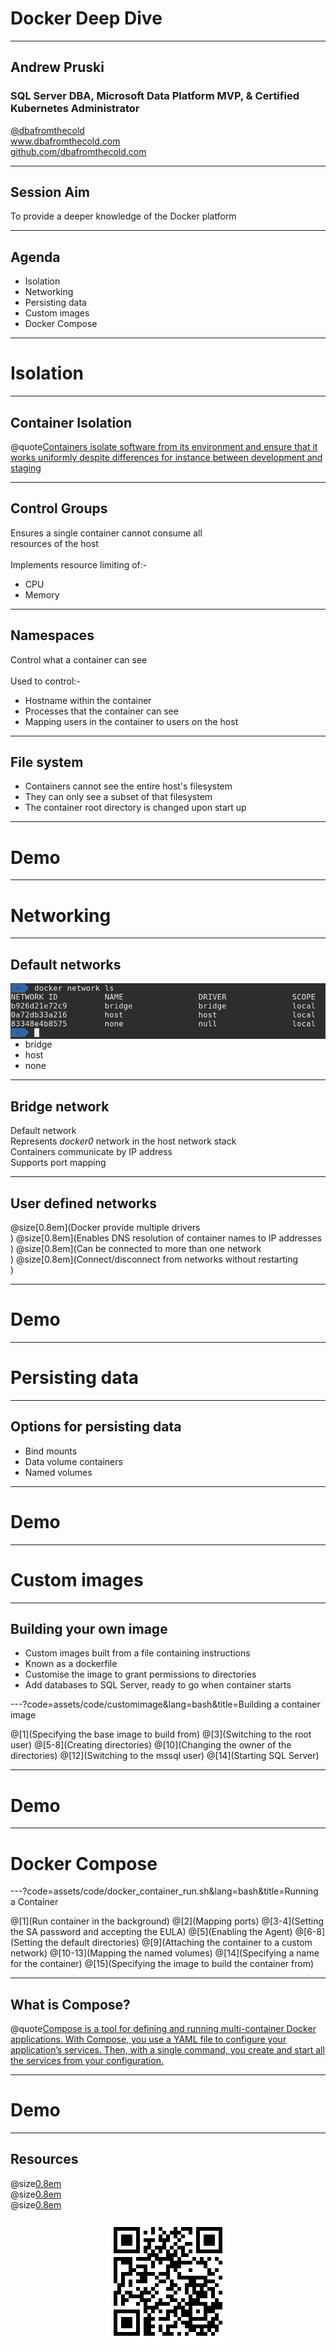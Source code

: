 # Docker Deep Dive

---

## Andrew Pruski

### SQL Server DBA, Microsoft Data Platform MVP, & Certified Kubernetes Administrator

<a href="https://twitter.com/dbafromthecold">@dbafromthecold</a><br>
www.dbafromthecold.com<br>
<a href="https://github.com/dbafromthecold">github.com/dbafromthecold.com</a>

---

## Session Aim

To provide a deeper knowledge of the Docker platform

---

## Agenda

- Isolation<br>
- Networking<br>
- Persisting data<br>
- Custom images<br>
- Docker Compose<br>

---

# Isolation

---

## Container Isolation

@quote[Containers isolate software from its environment and ensure that it works uniformly despite differences for instance between development and staging](https://www.docker.com/resources/what-container)

---

## Control Groups

Ensures a single container cannot consume all<br>
resources of the host<br>
<br>
Implements resource limiting of:-
- CPU
- Memory

---

## Namespaces

Control what a container can see<br>
<br>
Used to control:-<br>
- Hostname within the container
- Processes that the container can see
- Mapping users in the container to users on the host

---

## File system

- Containers cannot see the entire host's filesystem<br>
- They can only see a subset of that filesystem<br>
- The container root directory is changed upon start up

---

# Demo

---

# Networking

---

## Default networks

<img src="assets/images/docker_default_networks.png" style="float: right"/>

- bridge<br>
- host<br>
- none<br>

---

## Bridge network

Default network<br>
Represents _docker0_ network in the host network stack<br>
Containers communicate by IP address<br>
Supports port mapping 

---

## User defined networks

@size[0.8em](Docker provide multiple drivers<br>)
@size[0.8em](Enables DNS resolution of container names to IP addresses<br>)
@size[0.8em](Can be connected to more than one network<br>)
@size[0.8em](Connect/disconnect from networks without restarting<br>)

---

# Demo

---

# Persisting data

---

## Options for persisting data

- Bind mounts<br>
- Data volume containers<br>
- Named volumes

---

# Demo

---

# Custom images

---

## Building your own image

- Custom images built from a file containing instructions<br>
- Known as a dockerfile<br>
- Customise the image to grant permissions to directories<br>
- Add databases to SQL Server, ready to go when container starts<br>

---?code=assets/code/customimage&lang=bash&title=Building a container image

@[1](Specifying the base image to build from)
@[3](Switching to the root user)
@[5-8](Creating directories)
@[10](Changing the owner of the directories)
@[12](Switching to the mssql user)
@[14](Starting SQL Server)

---

# Demo

---

# Docker Compose

---?code=assets/code/docker_container_run.sh&lang=bash&title=Running a Container

@[1](Run container in the background)
@[2](Mapping ports)
@[3-4](Setting the SA password and accepting the EULA)
@[5](Enabling the Agent)
@[6-8](Setting the default directories)
@[9](Attaching the container to a custom network)
@[10-13](Mapping the named volumes)
@[14](Specifying a name for the container)
@[15](Specifying the image to build the container from)

---

## What is Compose?

@quote[Compose is a tool for defining and running multi-container Docker applications. With Compose, you use a YAML file to configure your application’s services. Then, with a single command, you create and start all the services from your configuration.](docs.docker.com/compose)

---

# Demo

---

## Resources

@size[0.8em](https://github.com/dbafromthecold/DockerDeepDive)<br>
@size[0.8em](http://tinyurl.com/y3x29t3j/summary-of-my-container-series)<br>
@size[0.8em](https://github.com/dbafromthecold/SqlServerAndContainersGuide)

<p align="center">
<img src="assets/images/dockerdeepdive_qr_code.png" />
</p>

